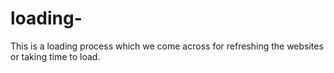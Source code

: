 # loading-
This is a loading process which we come across for refreshing the websites or taking time to load.
